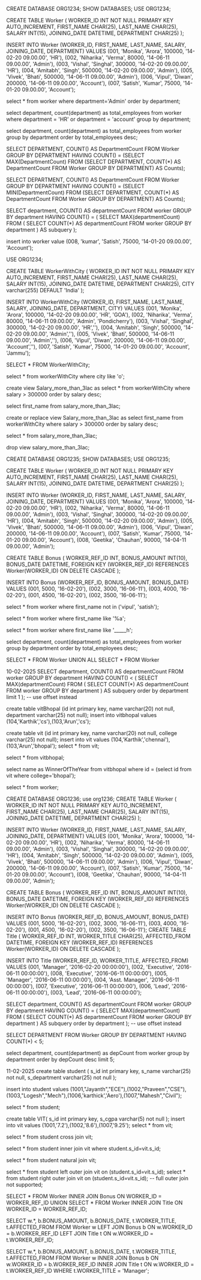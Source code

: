 CREATE DATABASE ORG1234; SHOW DATABASES; USE ORG1234;

CREATE TABLE Worker ( WORKER_ID INT NOT NULL PRIMARY KEY AUTO_INCREMENT, FIRST_NAME CHAR(25), LAST_NAME CHAR(25), SALARY INT(15), JOINING_DATE DATETIME, DEPARTMENT CHAR(25) );

INSERT INTO Worker (WORKER_ID, FIRST_NAME, LAST_NAME, SALARY, JOINING_DATE, DEPARTMENT) VALUES (001, 'Monika', 'Arora', 100000, '14-02-20 09.00.00', 'HR'), (002, 'Niharika', 'Verma', 80000, '14-06-11 09.00.00', 'Admin'), (003, 'Vishal', 'Singhal', 300000, '14-02-20 09.00.00', 'HR'), (004, 'Amitabh', 'Singh', 500000, '14-02-20 09.00.00', 'Admin'), (005, 'Vivek', 'Bhati', 500000, '14-06-11 09.00.00', 'Admin'), (006, 'Vipul', 'Diwan', 200000, '14-06-11 09.00.00', 'Account'), (007, 'Satish', 'Kumar', 75000, '14-01-20 09.00.00', 'Account');

select * from worker where department='Admin' order by department;

select department, count(department) as total_employees from worker where department = 'HR' or department = 'account' group by department;

select department, count(department) as total_employees from worker group by department order by total_employees desc;

SELECT DEPARTMENT, COUNT() AS DepartmentCount FROM Worker GROUP BY DEPARTMENT HAVING COUNT() = (SELECT MAX(DepartmentCount) FROM (SELECT DEPARTMENT, COUNT(*) AS DepartmentCount FROM Worker GROUP BY DEPARTMENT) AS Counts);

SELECT DEPARTMENT, COUNT() AS DepartmentCount FROM Worker GROUP BY DEPARTMENT HAVING COUNT() = (SELECT MIN(DepartmentCount) FROM (SELECT DEPARTMENT, COUNT(*) AS DepartmentCount FROM Worker GROUP BY DEPARTMENT) AS Counts);

SELECT department, COUNT() AS departmentCount FROM worker GROUP BY department HAVING COUNT() = ( SELECT MAX(departmentCount) FROM ( SELECT COUNT(*) AS departmentCount FROM worker GROUP BY department ) AS subquery );

insert into worker value (008, 'kumar', 'Satish', 75000, '14-01-20 09.00.00', 'Account');

USE ORG1234;

CREATE TABLE WorkerWithCity ( WORKER_ID INT NOT NULL PRIMARY KEY AUTO_INCREMENT, FIRST_NAME CHAR(25), LAST_NAME CHAR(25), SALARY INT(15), JOINING_DATE DATETIME, DEPARTMENT CHAR(25), CITY varchar(255) DEFAULT 'India' );

INSERT INTO WorkerWithCity (WORKER_ID, FIRST_NAME, LAST_NAME, SALARY, JOINING_DATE, DEPARTMENT, CITY) VALUES (001, 'Monika', 'Arora', 100000, '14-02-20 09.00.00', 'HR', 'GOA'), (002, 'Niharika', 'Verma', 80000, '14-06-11 09.00.00', 'Admin', 'Pondicherry'), (003, 'Vishal', 'Singhal', 300000, '14-02-20 09.00.00', 'HR',''), (004, 'Amitabh', 'Singh', 500000, '14-02-20 09.00.00', 'Admin',''), (005, 'Vivek', 'Bhati', 500000, '14-06-11 09.00.00', 'Admin',''), (006, 'Vipul', 'Diwan', 200000, '14-06-11 09.00.00', 'Account',''), (007, 'Satish', 'Kumar', 75000, '14-01-20 09.00.00', 'Account', 'Jammu');

SELECT * FROM WorkerWithCity;

select * from workerWithCity where city like 'o';

create view Salary_more_than_3lac as select * from workerWithCity where salary > 300000 order by salary desc;

select first_name from salary_more_than_3lac;

create or replace view Salary_more_than_3lac as select first_name from workerWithCity where salary > 300000 order by salary desc;

select * from salary_more_than_3lac;

drop view salary_more_than_3lac;

CREATE DATABASE ORG1235; SHOW DATABASES; USE ORG1235;

CREATE TABLE Worker ( WORKER_ID INT NOT NULL PRIMARY KEY AUTO_INCREMENT, FIRST_NAME CHAR(25), LAST_NAME CHAR(25), SALARY INT(15), JOINING_DATE DATETIME, DEPARTMENT CHAR(25) );

INSERT INTO Worker (WORKER_ID, FIRST_NAME, LAST_NAME, SALARY, JOINING_DATE, DEPARTMENT) VALUES (001, 'Monika', 'Arora', 100000, '14-02-20 09.00.00', 'HR'), (002, 'Niharika', 'Verma', 80000, '14-06-11 09.00.00', 'Admin'), (003, 'Vishal', 'Singhal', 300000, '14-02-20 09.00.00', 'HR'), (004, 'Amitabh', 'Singh', 500000, '14-02-20 09.00.00', 'Admin'), (005, 'Vivek', 'Bhati', 500000, '14-06-11 09.00.00', 'Admin'), (006, 'Vipul', 'Diwan', 200000, '14-06-11 09.00.00', 'Account'), (007, 'Satish', 'Kumar', 75000, '14-01-20 09.00.00', 'Account'), (008, 'Geetika', 'Chauhan', 90000, '14-04-11 09.00.00', 'Admin');

CREATE TABLE Bonus ( WORKER_REF_ID INT, BONUS_AMOUNT INT(10), BONUS_DATE DATETIME, FOREIGN KEY (WORKER_REF_ID) REFERENCES Worker(WORKER_ID) ON DELETE CASCADE );

INSERT INTO Bonus (WORKER_REF_ID, BONUS_AMOUNT, BONUS_DATE) VALUES (001, 5000, '16-02-20'), (002, 3000, '16-06-11'), (003, 4000, '16-02-20'), (001, 4500, '16-02-20'), (002, 3500, '16-06-11');

select * from worker where first_name not in ('vipul', 'satish');

select * from worker where first_name like '%a';

select * from worker where first_name like '_____h';

select department, count(department) as total_employees from worker group by department order by total_employees desc;

SELECT * FROM Worker UNION ALL SELECT * FROM Worker

10-02-2025
SELECT department, COUNT() AS departmentCount FROM worker GROUP BY department HAVING COUNT() < ( SELECT MAX(departmentCount) FROM ( SELECT COUNT(*) AS departmentCount FROM worker GROUP BY department ) AS subquery order by department limit 1 ); -- use offset instead

create table vitBhopal (id int primary key, name varchar(20) not null, department varchar(25) not null); insert into vitbhopal values (104,'Karthik','cs'),(103,'Arun','cs');

create table vit (id int primary key, name varchar(20) not null, college varchar(25) not null); insert into vit values (104,'Karthik','chennai'),(103,'Arun','bhopal'); select * from vit;

select * from vitbhopal;

select name as WinnerOfTheYear from vitbhopal where id = (select id from vit where college='bhopal');

select * from worker;

CREATE DATABASE ORG1236; use org1236; CREATE TABLE Worker ( WORKER_ID INT NOT NULL PRIMARY KEY AUTO_INCREMENT, FIRST_NAME CHAR(25), LAST_NAME CHAR(25), SALARY INT(15), JOINING_DATE DATETIME, DEPARTMENT CHAR(25) );

INSERT INTO Worker (WORKER_ID, FIRST_NAME, LAST_NAME, SALARY, JOINING_DATE, DEPARTMENT) VALUES (001, 'Monika', 'Arora', 100000, '14-02-20 09.00.00', 'HR'), (002, 'Niharika', 'Verma', 80000, '14-06-11 09.00.00', 'Admin'), (003, 'Vishal', 'Singhal', 300000, '14-02-20 09.00.00', 'HR'), (004, 'Amitabh', 'Singh', 500000, '14-02-20 09.00.00', 'Admin'), (005, 'Vivek', 'Bhati', 500000, '14-06-11 09.00.00', 'Admin'), (006, 'Vipul', 'Diwan', 200000, '14-06-11 09.00.00', 'Account'), (007, 'Satish', 'Kumar', 75000, '14-01-20 09.00.00', 'Account'), (008, 'Geetika', 'Chauhan', 90000, '14-04-11 09.00.00', 'Admin');

CREATE TABLE Bonus ( WORKER_REF_ID INT, BONUS_AMOUNT INT(10), BONUS_DATE DATETIME, FOREIGN KEY (WORKER_REF_ID) REFERENCES Worker(WORKER_ID) ON DELETE CASCADE );

INSERT INTO Bonus (WORKER_REF_ID, BONUS_AMOUNT, BONUS_DATE) VALUES (001, 5000, '16-02-20'), (002, 3000, '16-06-11'), (003, 4000, '16-02-20'), (001, 4500, '16-02-20'), (002, 3500, '16-06-11'); CREATE TABLE Title ( WORKER_REF_ID INT, WORKER_TITLE CHAR(25), AFFECTED_FROM DATETIME, FOREIGN KEY (WORKER_REF_ID) REFERENCES Worker(WORKER_ID) ON DELETE CASCADE );

INSERT INTO Title (WORKER_REF_ID, WORKER_TITLE, AFFECTED_FROM) VALUES (001, 'Manager', '2016-02-20 00:00:00'), (002, 'Executive', '2016-06-11 00:00:00'), (008, 'Executive', '2016-06-11 00:00:00'), (005, 'Manager', '2016-06-11 00:00:00'), (004, 'Asst. Manager', '2016-06-11 00:00:00'), (007, 'Executive', '2016-06-11 00:00:00'), (006, 'Lead', '2016-06-11 00:00:00'), (003, 'Lead', '2016-06-11 00:00:00');

SELECT department, COUNT() AS departmentCount FROM worker GROUP BY department HAVING COUNT() = ( SELECT MAX(departmentCount) FROM ( SELECT COUNT(*) AS departmentCount FROM worker GROUP BY department ) AS subquery order by department ); -- use offset instead

SELECT DEPARTMENT FROM Worker GROUP BY DEPARTMENT HAVING COUNT(*) < 5;

select department, count(department) as depCount from worker group by department order by depCount desc limit 5;

11-02-2025
create table student ( s_id int primary key, s_name varchar(25) not null, s_department varchar(25) not null );

insert into student values (1001,"Jayanth","ECE"),(1002,"Praveen","CSE"),(1003,"Logesh","Mech"),(1006,'karthick','Aero'),(1007,"Mahesh","Civil");

select * from student;

create table VIT( s_id int primary key, s_cgpa varchar(5) not null ); insert into vit values (1001,'7.2'),(1002,'8.6'),(1007,'9.25'); select * from vit;

select * from student cross join vit;

select * from student inner join vit where student.s_id=vit.s_id;

select * from student natural join vit;

select * from student left outer join vit on (student.s_id=vit.s_id); select * from student right outer join vit on (student.s_id=vit.s_id); -- full outer join not supported;

SELECT * FROM Worker INNER JOIN Bonus ON WORKER_ID = WORKER_REF_ID UNION SELECT * FROM Worker INNER JOIN Title ON WORKER_ID = WORKER_REF_ID;

SELECT w.*, b.BONUS_AMOUNT, b.BONUS_DATE, t.WORKER_TITLE, t.AFFECTED_FROM FROM Worker w LEFT JOIN Bonus b ON w.WORKER_ID = b.WORKER_REF_ID LEFT JOIN Title t ON w.WORKER_ID = t.WORKER_REF_ID;

SELECT w.*, b.BONUS_AMOUNT, b.BONUS_DATE, t.WORKER_TITLE, t.AFFECTED_FROM FROM Worker w INNER JOIN Bonus b ON w.WORKER_ID = b.WORKER_REF_ID INNER JOIN Title t ON w.WORKER_ID = t.WORKER_REF_ID WHERE t.WORKER_TITLE = 'Manager';
